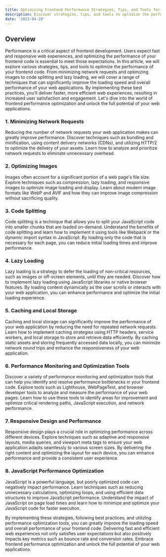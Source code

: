 ```yaml
---
title: Optimizing Frontend Performance Strategies, Tips, and Tools for Faster Web Experiences
description: Discover strategies, tips, and tools to optimize the performance of your frontend code and deliver fast and efficient web experiences
date: '2023-04-20'
---
```


## Overview

Performance is a critical aspect of frontend development. Users expect fast and responsive web experiences, and optimizing the performance of your frontend code is essential to meet those expectations. In this article, we will explore various strategies, tips, and tools to optimize the performance of your frontend code. From minimizing network requests and optimizing images to code splitting and lazy loading, we will cover a range of techniques that can significantly improve the loading speed and overall performance of your web applications. By implementing these best practices, you'll deliver faster, more efficient web experiences, resulting in increased user satisfaction and engagement. Let's dive into the world of frontend performance optimization and unlock the full potential of your web applications.

### 1. Minimizing Network Requests

Reducing the number of network requests your web application makes can greatly improve performance. Discover techniques such as bundling and minification, using content delivery networks (CDNs), and utilizing HTTP/2 to optimize the delivery of your assets. Learn how to analyze and prioritize network requests to eliminate unnecessary overhead.

### 2. Optimizing Images

Images often account for a significant portion of a web page's file size. Explore techniques such as compression, lazy loading, and responsive images to optimize image loading and display. Learn about modern image formats like WebP and AVIF and how they can improve image compression without sacrificing quality.

### 3. Code Splitting

Code splitting is a technique that allows you to split your JavaScript code into smaller chunks that are loaded on-demand. Understand the benefits of code splitting and learn how to implement it using tools like Webpack or the dynamic import syntax in JavaScript. By loading only the code that is necessary for each page, you can reduce initial loading times and improve performance.

### 4. Lazy Loading

Lazy loading is a strategy to defer the loading of non-critical resources, such as images or off-screen elements, until they are needed. Discover how to implement lazy loading using JavaScript libraries or native browser features. By loading content dynamically as the user scrolls or interacts with your web application, you can enhance performance and optimize the initial loading experience.

### 5. Caching and Local Storage

Caching and local storage can significantly improve the performance of your web application by reducing the need for repeated network requests. Learn how to implement caching strategies using HTTP headers, service workers, and local storage to store and retrieve data efficiently. By caching static assets and storing frequently accessed data locally, you can minimize network round trips and enhance the responsiveness of your web application.

### 6. Performance Monitoring and Optimization Tools

Discover a variety of performance monitoring and optimization tools that can help you identify and resolve performance bottlenecks in your frontend code. Explore tools such as Lighthouse, WebPageTest, and browser developer tools to analyze and measure the performance of your web pages. Learn how to use these tools to identify areas for improvement and optimize critical rendering paths, JavaScript execution, and network performance.

### 7. Responsive Design and Performance

Responsive design plays a crucial role in optimizing performance across different devices. Explore techniques such as adaptive and responsive layouts, media queries, and viewport meta tags to ensure your web application adapts seamlessly to various screen sizes. By delivering the right content and optimizing the layout for each device, you can enhance performance and provide a consistent user experience.

### 8. JavaScript Performance Optimization

JavaScript is a powerful language, but poorly optimized code can negatively impact performance. Learn techniques such as reducing unnecessary calculations, optimizing loops, and using efficient data structures to improve JavaScript performance. Understand the impact of JavaScript on page load times and learn how to minimize and optimize your JavaScript code for faster execution.

By implementing these strategies, following best practices, and utilizing performance optimization tools, you can greatly improve the loading speed and overall performance of your frontend code. Delivering fast and efficient web experiences not only satisfies user expectations but also positively impacts key metrics such as bounce rate and conversion rates. Embrace frontend performance optimization and unlock the full potential of your web applications.
